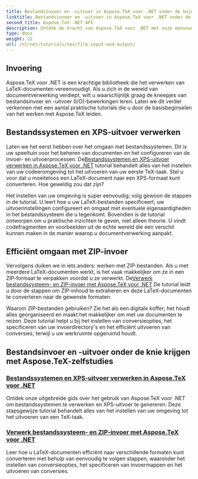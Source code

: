 ```yaml
---
title: Bestandsinvoer en -uitvoer in Aspose.TeX voor .NET onder de knie krijgen
linktitle: Bestandsinvoer en -uitvoer in Aspose.TeX voor .NET onder de knie krijgen
second_title: Aspose.TeX .NET API
description: Ontdek de kracht van Aspose.TeX voor .NET met onze eenvoudig te volgen tutorials over bestandsinvoer/-uitvoer en XPS-generatie voor naadloze documentverwerking.
type: docs
weight: 22
url: /nl/net/tutorials/tex/file-input-and-output/
---
```

## Invoering

Aspose.TeX voor .NET is een krachtige bibliotheek die het verwerken van LaTeX-documenten vereenvoudigt. Als u zich in de wereld van documentverwerking verdiept, wilt u waarschijnlijk graag de kneepjes van bestandsinvoer en -uitvoer (I/O)-bewerkingen leren. Laten we dit verder verkennen met een aantal praktische tutorials die u door de basisbeginselen van het werken met Aspose.TeX leiden.

## Bestandssystemen en XPS-uitvoer verwerken

Laten we het eerst hebben over het omgaan met bestandssystemen. Dit is uw speeltuin voor het beheren van documenten en het configureren van de invoer- en uitvoerprocessen. De[Bestandssystemen en XPS-uitvoer verwerken in Aspose.TeX voor .NET](./handle-filesystem-and-xps-output/) tutorial behandelt alles van het instellen van uw codeeromgeving tot het uitvoeren van uw eerste TeX-taak. Stel u voor dat u moeiteloos een LaTeX-document naar een XPS-formaat kunt converteren. Hoe geweldig zou dat zijn? 

Het instellen van uw omgeving is super eenvoudig; volg gewoon de stappen in de tutorial. U leert hoe u uw LaTeX-bestanden specificeert, uw uitvoerinstellingen configureert en omgaat met eventuele eigenaardigheden in het bestandssysteem die u tegenkomt. Bovendien is de tutorial ontworpen om u praktische inzichten te geven, niet alleen theorie. U vindt codefragmenten en voorbeelden uit de echte wereld die een verschil kunnen maken in de manier waarop u documentverwerking aanpakt.

## Efficiënt omgaan met ZIP-invoer

Vervolgens duiken we in iets anders: werken met ZIP-bestanden. Als u met meerdere LaTeX-documenten werkt, is het vaak makkelijker om ze in een ZIP-formaat te verpakken voordat u ze verwerkt. De[Verwerk bestandssysteem- en ZIP-invoer met Aspose.TeX voor .NET](./handle-filesystem-and-zip-inputs/) De tutorial leidt u door de stappen om ZIP-inhoud te extraheren en deze LaTeX-documenten te converteren naar de gewenste formaten.

Waarom ZIP-bestanden gebruiken? Zie het als een digitale koffer; het houdt alles georganiseerd en maakt het makkelijker om met uw documenten te reizen. Deze tutorial helpt u bij het instellen van conversieopties, het specificeren van uw invoerdirectory's en het efficiënt uitvoeren van conversies, terwijl u uw werkruimte opgeruimd houdt. 

## Bestandsinvoer en -uitvoer onder de knie krijgen met Aspose.TeX-zelfstudies
### [Bestandssystemen en XPS-uitvoer verwerken in Aspose.TeX voor .NET](./handle-filesystem-and-xps-output/)
Ontdek onze uitgebreide gids over het gebruik van Aspose.TeX voor .NET om bestandssystemen te verwerken en XPS-uitvoer te genereren. Deze stapsgewijze tutorial behandelt alles van het instellen van uw omgeving tot het uitvoeren van een TeX-taak.
### [Verwerk bestandssysteem- en ZIP-invoer met Aspose.TeX voor .NET](./handle-filesystem-and-zip-inputs/)
Leer hoe u LaTeX-documenten efficiënt naar verschillende formaten kunt converteren met behulp van eenvoudig te volgen stappen, waaronder het instellen van conversieopties, het specificeren van invoermappen en het uitvoeren van conversies.
